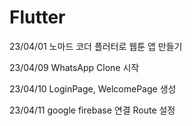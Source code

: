 # Flutter

23/04/01
노마드 코더
플러터로 웹툰 앱 만들기

23/04/09
WhatsApp Clone 시작

23/04/10
LoginPage, WelcomePage 생성

23/04/11
google firebase 연결
Route 설정

